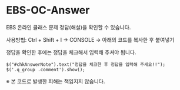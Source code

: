 # EBS-OC-Answer

EBS 온라인 클래스 문제 정답(해설)을 확인할 수 있습니다.

사용방법: Ctrl + Shift + I -> CONSOLE -> 아래의 코드를 복사한 후 붙여넣기

정답을 확인한 후에는 정답을 체크해서 입력해 주셔야 됩니다.

    $("#chkAnswerNote").text("정답을 체크한 후 정답을 입력해 주세요!!");
    $('.q_group .comment').show();

※ 본 코드로 발생한 피해는 책임지지 않습니다.
